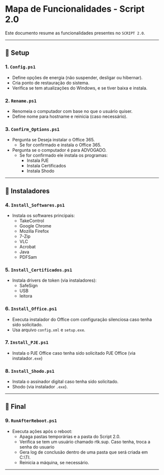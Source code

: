 # Mapa de Funcionalidades - Script 2.0

Este documento resume as funcionalidades presentes no `SCRIPT 2.0`.

---

## 📁 Setup

### 1. `Config.ps1`
- Define opções de energia (não suspender, desligar ou hibernar).
- Cria ponto de restauração do sistema.
- Verifica se tem atualizações do Windows, e se tiver baixa e instala.

### 2. `Rename.ps1`
- Renomeia o computador com base no que o usuário quiser.
- Define nome para hostname e reinicia (caso necessário).

### 3. `Confirm_Options.ps1`
- Pergunta se Deseja instalar o Office 365.
	- Se for confirmado e instala o Office 365.
- Pergunta se o computador é para ADVOGADO.
	- Se for confirmado ele instala os programas:
	  - Instala PJE
	  - Instala Certificados
	  - Instala Shodo



---

## 📁 Instaladores

### 4. `Install_Softwares.ps1`
- Instala os softwares principais:
  - TakeControl
  - Google Chrome
  - Mozilla Firefox
  - 7-Zip
  - VLC
  - Acrobat
  - Java
  - PDFSam

### 5. `Install_Certificados.ps1`
- Instala drivers de token (via instaladores):
  - SafeSign
  - USB
  - leitora

### 6. `Install_Office.ps1`
- Executa instalador do Office com configuração silenciosa caso tenha sido solicitado.
- Usa arquivo `config.xml` e `setup.exe`.

### 7. `Install_PJE.ps1`
  - Instala o PJE Office caso tenha sido solicitado
	  PJE Office (via instalador`.exe`)

### 8. `Install_Shodo.ps1`
- Instala o assinador digital caso tenha sido solicitado.
- Shodo (via instalador `.exe`).

---

## 📁 Final

### 9. `RunAfterReboot.ps1`
- Executa ações após o reboot:
  - Apaga pastas temporárias e a pasta do Script 2.0.
  - Verifica se tem um usuário chamado rtk.sup. Caso tenha, troca a senha do usuario
  - Gera log de conclusão dentro de uma pasta que será criada em C:\TI.
  - Reinicia a máquina, se necessário.

---

